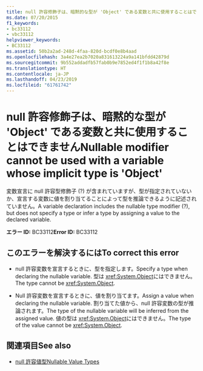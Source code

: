```yaml
---
title: null 許容修飾子は、暗黙的な型が 'Object' である変数と共に使用することはできません
ms.date: 07/20/2015
f1_keywords:
- bc33112
- vbc33112
helpviewer_keywords:
- BC33112
ms.assetid: 50b2a2ad-248d-4faa-820d-bcdf0e8b4aad
ms.openlocfilehash: 3a4e27ea2b7020a831613224a9a141bfdd42879d
ms.sourcegitcommit: 9b552addadfb57fab0b9e7852ed4f1f1b8a42f8e
ms.translationtype: HT
ms.contentlocale: ja-JP
ms.lasthandoff: 04/23/2019
ms.locfileid: "61761742"
---
```

# <a name="nullable-modifier-cannot-be-used-with-a-variable-whose-implicit-type-is-object"></a><span data-ttu-id="9957b-102">null 許容修飾子は、暗黙的な型が 'Object' である変数と共に使用することはできません</span><span class="sxs-lookup"><span data-stu-id="9957b-102">Nullable modifier cannot be used with a variable whose implicit type is 'Object'</span></span>
<span data-ttu-id="9957b-103">変数宣言に null 許容型修飾子 (?) が含まれていますが、型が指定されていないか、宣言する変数に値を割り当てることによって型を推論できるように記述されていません。</span><span class="sxs-lookup"><span data-stu-id="9957b-103">A variable declaration includes the nullable type modifier (?), but does not specify a type or infer a type by assigning a value to the declared variable.</span></span>  
  
 <span data-ttu-id="9957b-104">**エラー ID:** BC33112</span><span class="sxs-lookup"><span data-stu-id="9957b-104">**Error ID:** BC33112</span></span>  
  
## <a name="to-correct-this-error"></a><span data-ttu-id="9957b-105">このエラーを解決するには</span><span class="sxs-lookup"><span data-stu-id="9957b-105">To correct this error</span></span>  
  
- <span data-ttu-id="9957b-106">null 許容変数を宣言するときに、型を指定します。</span><span class="sxs-lookup"><span data-stu-id="9957b-106">Specify a type when declaring the nullable variable.</span></span> <span data-ttu-id="9957b-107">型は <xref:System.Object>にはできません。</span><span class="sxs-lookup"><span data-stu-id="9957b-107">The type cannot be <xref:System.Object>.</span></span>  
  
- <span data-ttu-id="9957b-108">Null 許容変数を宣言するときに、値を割り当てます。</span><span class="sxs-lookup"><span data-stu-id="9957b-108">Assign a value when declaring the nullable variable.</span></span> <span data-ttu-id="9957b-109">割り当てた値から、null 許容変数の型が推論されます。</span><span class="sxs-lookup"><span data-stu-id="9957b-109">The type of the nullable variable will be inferred from the assigned value.</span></span> <span data-ttu-id="9957b-110">値の型は <xref:System.Object>にはできません。</span><span class="sxs-lookup"><span data-stu-id="9957b-110">The type of the value cannot be <xref:System.Object>.</span></span>  
  
## <a name="see-also"></a><span data-ttu-id="9957b-111">関連項目</span><span class="sxs-lookup"><span data-stu-id="9957b-111">See also</span></span>

- [<span data-ttu-id="9957b-112">null 許容値型</span><span class="sxs-lookup"><span data-stu-id="9957b-112">Nullable Value Types</span></span>](../../visual-basic/programming-guide/language-features/data-types/nullable-value-types.md)
